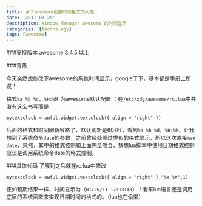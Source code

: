 ```yaml
---
title: 关于awesome设置时间格式的问题！
date: '2011-01-28'
description: Window Manager awesome 的时间显示
categories: [technology]
tags: [awesome]
---
```


###支持版本
awesome 3.4.5 以上

###背景

今天突然想修改下awesome的系统时间显示，google了下，基本都是手册上所说！

格式`%a %b %d, %H:%M `为awesome默认配置（ 在`/etc/xdg/awesome/rc.lua`中并没有这么书写而是
    
    mytextclock = awful.widget.textclock({ align = "right" }) 

后面的格式和时间刷新省略了，默认刷新是60秒），看到`%a %b %d, %H:%M`，让我想到了系统命令`date`的参数，之前曾经处理过类似的格式显示，所以这次直接`man date`，果然，其中的格式控制和上面完全吻合，猜想lua脚本中使用日期格式控制应该是调用系统命令date的格式控制。

###具体代码
了解到之后就在rc.lua中修改
   
    mytextclock = awful.widget.textclock({ align = "right" },"%x %X",1)

正如预期结果一样，时间显示为（`01/26/11 17:13:48`）！看来lua语言还是调用底层的系统函数来实现日期时间的格式的。（lua也在偷懒）

